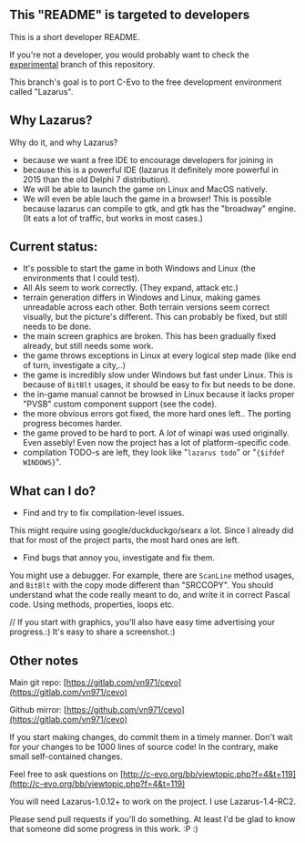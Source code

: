 This "README" is targeted to developers
----

This is a short developer README.

If you're not a developer,
you would probably want to check the [experimental](../../tree/experimental) branch
of this repository.

This branch's goal is to port C-Evo
to the free development environment called "Lazarus".

Why Lazarus?
----

Why do it, and why Lazarus?

* because we want a free IDE to encourage developers for joining in
* because this is a powerful IDE (lazarus it definitely more powerful in 2015 than the old Delphi 7 distribution).
* We will be able to launch the game on Linux and MacOS natively.
* We will even be able lauch the game in a browser! This is possible because lazarus can compile to gtk, and gtk has the "broadway" engine. (It eats a lot of traffic, but works in most cases.)


Current status:
----

* It's possible to start the game in both Windows and Linux (the environments that I could test).
* All AIs seem to work correctly. (They expand, attack etc.)
* terrain generation differs in Windows and Linux, making games unreadable across each other. Both terrain versions seem correct visually, but the picture's different. This can probably be fixed, but still needs to be done.
* the main screen graphics are broken. This has been gradually fixed already, but still needs some work.
* the game throws exceptions in Linux at every logical step made (like end of turn, investigate a city,..)
* the game is incredibly slow under Windows but fast under Linux. This is because of `BitBlt` usages, it should be easy to fix but needs to be done.
* the in-game manual cannot be browsed in Linux because it lacks proper "PVSB" custom component support (see the code).
* the more obvious errors got fixed, the more hard ones left.. The porting progress becomes harder.
* the game proved to be hard to port. A _lot_ of winapi was used originally. Even assebly! Even now the project has a lot of platform-specific code.
* compilation TODO-s are left, they look like "`lazarus todo`" or "`{$ifdef WINDOWS}`".


What can I do?
----

* Find and try to fix compilation-level issues.

This might require using google/duckduckgo/searx a lot.
Since I already did that for most of the project parts,
the most hard ones are left.

* Find bugs that annoy you, investigate and fix them.

You might use a debugger.
For example, there are `ScanLine` method usages,
and `BitBlt` with the copy mode different than "SRCCOPY".
You should understand what the code really meant to do,
and write it in correct Pascal code. Using methods, properties, loops etc.

// If you start with graphics, you'll also have easy time advertising your progress.:)
It's easy to share a screenshot.:)


Other notes
----

Main git repo: [https://gitlab.com/vn971/cevo](https://gitlab.com/vn971/cevo)

Github mirror: [https://github.com/vn971/cevo](https://gitlab.com/vn971/cevo)

If you start making changes, do commit them in a timely manner.
Don't wait for your changes to be 1000 lines of source code!
In the contrary, make small self-contained changes.

Feel free to ask questions on  [http://c-evo.org/bb/viewtopic.php?f=4&t=119](http://c-evo.org/bb/viewtopic.php?f=4&t=119)

You will need Lazarus-1.0.12+ to work on the project. I use Lazarus-1.4-RC2.

Please send pull requests if you'll do something. At least I'd be glad to know that someone did some progress in this work. :P :)
